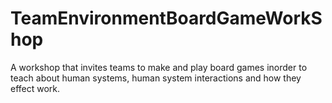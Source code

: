 # TeamEnvironmentBoardGameWorkShop
A workshop that invites teams to make and play board games inorder to teach about human systems, human system interactions and how they effect work.
